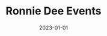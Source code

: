 ---
title: "Ronnie Dee Events"
date: 2023-01-01
draft: false
description: "Modern, interactive website showcasing event spaces and services. Built using Elementor."
tags: ["Wordpress", "UI/UX"]
livesite: "https://www.ronniedeevents.com.ng/"
number: 8
images:
  - src: "/images/ronnie-dee/ronnie-dee.jpg"
    alt: "Ronnie Dee Events Portfolio"
  - src: "/images/ronnie-dee/ronnie-dee-landing.jpg"
    alt: "Ronnie Dee Events Landing Page"
  - src: "/images/ronnie-dee/ronnie-dee-center.jpg"
    alt: "Ronnie Dee Events Center Page"
---